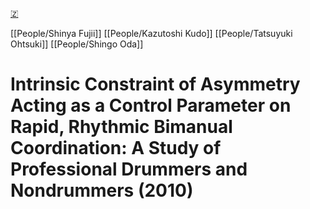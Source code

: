 [🇿](zotero://select/library/items/WEBIQJV6)

[[People/Shinya Fujii]] [[People/Kazutoshi Kudo]] [[People/Tatsuyuki Ohtsuki]] [[People/Shingo Oda]] 
# Intrinsic Constraint of Asymmetry Acting as a Control Parameter on Rapid, Rhythmic Bimanual Coordination: A Study of Professional Drummers and Nondrummers (2010)

